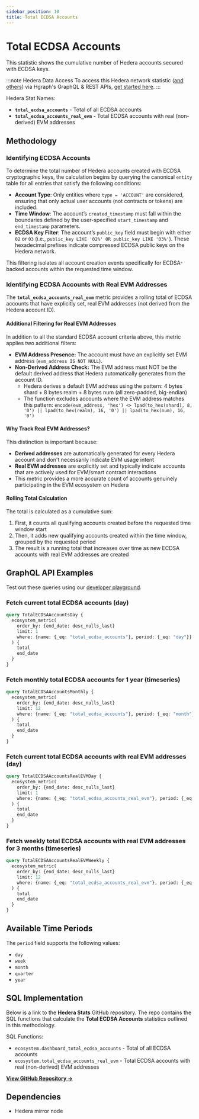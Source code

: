 ```yaml
---
sidebar_position: 10
title: Total ECDSA Accounts
---
```


# Total ECDSA Accounts

This statistic shows the cumulative number of Hedera accounts secured with ECDSA keys.

:::note Hedera Data Access
To access this Hedera network statistic ([and others](/category/hedera-stats/)) via Hgraph's GraphQL & REST APIs, [get started here](https://www.hgraph.com/hedera).
:::

Hedera Stat Names:
- **`total_ecdsa_accounts`** - Total of all ECDSA accounts
- **`total_ecdsa_accounts_real_evm`** - Total ECDSA accounts with real (non-derived) EVM addresses

## Methodology

### Identifying ECDSA Accounts

To determine the total number of Hedera accounts created with ECDSA cryptographic keys, the calculation begins by querying the canonical `entity` table for all entries that satisfy the following conditions:

- **Account Type**: Only entities where `type = 'ACCOUNT'` are considered, ensuring that only actual user accounts (not contracts or tokens) are included.
- **Time Window**: The account’s `created_timestamp` must fall within the boundaries defined by the user-specified `start_timestamp` and `end_timestamp` parameters.
- **ECDSA Key Filter**: The account’s `public_key` field must begin with either `02` or `03` (i.e., `public_key LIKE '02%' OR public_key LIKE '03%'`). These hexadecimal prefixes indicate compressed ECDSA public keys on the Hedera network.

This filtering isolates all account creation events specifically for ECDSA-backed accounts within the requested time window.

### Identifying ECDSA Accounts with Real EVM Addresses

The **`total_ecdsa_accounts_real_evm`** metric provides a rolling total of ECDSA accounts that have explicitly set, real EVM addresses (not derived from the Hedera account ID).

#### Additional Filtering for Real EVM Addresses

In addition to all the standard ECDSA account criteria above, this metric applies two additional filters:

- **EVM Address Presence:** The account must have an explicitly set EVM address (`evm_address IS NOT NULL`).
- **Non-Derived Address Check:** The EVM address must NOT be the default derived address that Hedera automatically generates from the account ID.
  - Hedera derives a default EVM address using the pattern: 4 bytes shard + 8 bytes realm + 8 bytes num (all zero-padded, big-endian)
  - The function excludes accounts where the EVM address matches this pattern: `encode(evm_address, 'hex') <> lpad(to_hex(shard), 8, '0') || lpad(to_hex(realm), 16, '0') || lpad(to_hex(num), 16, '0')`

#### Why Track Real EVM Addresses?

This distinction is important because:
- **Derived addresses** are automatically generated for every Hedera account and don't necessarily indicate EVM usage intent
- **Real EVM addresses** are explicitly set and typically indicate accounts that are actively used for EVM/smart contract interactions
- This metric provides a more accurate count of accounts genuinely participating in the EVM ecosystem on Hedera

#### Rolling Total Calculation

The total is calculated as a cumulative sum:
1. First, it counts all qualifying accounts created before the requested time window start
2. Then, it adds new qualifying accounts created within the time window, grouped by the requested period
3. The result is a running total that increases over time as new ECDSA accounts with real EVM addresses are created

## GraphQL API Examples

Test out these queries using our [developer playground](https://dashboard.hgraph.com).

### Fetch current total ECDSA accounts (day)

```graphql
query TotalECDSAAccountsDay {
  ecosystem_metric(
    order_by: {end_date: desc_nulls_last}
    limit: 1
    where: {name: {_eq: "total_ecdsa_accounts"}, period: {_eq: "day"}}
  ) {
    total
    end_date
  }
}
```

### Fetch monthly total ECDSA accounts for 1 year (timeseries)

```graphql
query TotalECDSAAccountsMonthly {
  ecosystem_metric(
    order_by: {end_date: desc_nulls_last}
    limit: 12
    where: {name: {_eq: "total_ecdsa_accounts"}, period: {_eq: "month"}}
  ) {
    total
    end_date
  }
}
```

### Fetch current total ECDSA accounts with real EVM addresses (day)

```graphql
query TotalECDSAAccountsRealEVMDay {
  ecosystem_metric(
    order_by: {end_date: desc_nulls_last}
    limit: 1
    where: {name: {_eq: "total_ecdsa_accounts_real_evm"}, period: {_eq: "day"}}
  ) {
    total
    end_date
  }
}
```

### Fetch weekly total ECDSA accounts with real EVM addresses for 3 months (timeseries)

```graphql
query TotalECDSAAccountsRealEVMWeekly {
  ecosystem_metric(
    order_by: {end_date: desc_nulls_last}
    limit: 12
    where: {name: {_eq: "total_ecdsa_accounts_real_evm"}, period: {_eq: "week"}}
  ) {
    total
    end_date
  }
}
```

## Available Time Periods

The `period` field supports the following values:

- `day`
- `week`
- `month`
- `quarter`
- `year`

## SQL Implementation

Below is a link to the **Hedera Stats** GitHub repository. The repo contains the SQL functions that calculate the **Total ECDSA Accounts** statistics outlined in this methodology.

SQL Functions:

- `ecosystem.dashboard_total_ecdsa_accounts` - Total of all ECDSA accounts
- `ecosystem.total_ecdsa_accounts_real_evm` - Total ECDSA accounts with real (non-derived) EVM addresses

**[View GitHub Repository →](https://github.com/hgraph-io/hedera-stats)**

## Dependencies

- Hedera mirror node
